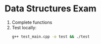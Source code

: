 # Data Structures Exam  
1. Complete functions
2. Test locally:  
   ```bash  
   g++ test_main.cpp -o test && ./test
